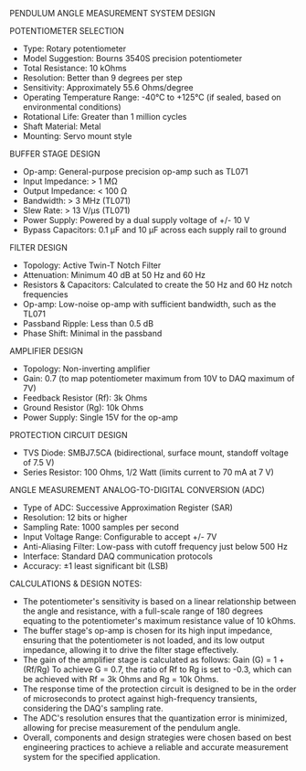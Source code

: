 PENDULUM ANGLE MEASUREMENT SYSTEM DESIGN

POTENTIOMETER SELECTION
- Type: Rotary potentiometer
- Model Suggestion: Bourns 3540S precision potentiometer
- Total Resistance: 10 kOhms
- Resolution: Better than 9 degrees per step
- Sensitivity: Approximately 55.6 Ohms/degree
- Operating Temperature Range: -40°C to +125°C (if sealed, based on environmental conditions)
- Rotational Life: Greater than 1 million cycles
- Shaft Material: Metal
- Mounting: Servo mount style

BUFFER STAGE DESIGN
- Op-amp: General-purpose precision op-amp such as TL071
- Input Impedance: > 1 MΩ
- Output Impedance: < 100 Ω
- Bandwidth: > 3 MHz (TL071)
- Slew Rate: > 13 V/µs (TL071)
- Power Supply: Powered by a dual supply voltage of +/- 10 V
- Bypass Capacitors: 0.1 µF and 10 µF across each supply rail to ground

FILTER DESIGN
- Topology: Active Twin-T Notch Filter
- Attenuation: Minimum 40 dB at 50 Hz and 60 Hz
- Resistors & Capacitors: Calculated to create the 50 Hz and 60 Hz notch frequencies
- Op-amp: Low-noise op-amp with sufficient bandwidth, such as the TL071
- Passband Ripple: Less than 0.5 dB
- Phase Shift: Minimal in the passband

AMPLIFIER DESIGN
- Topology: Non-inverting amplifier
- Gain: 0.7 (to map potentiometer maximum from 10V to DAQ maximum of 7V)
- Feedback Resistor (Rf): 3k Ohms
- Ground Resistor (Rg): 10k Ohms
- Power Supply: Single 15V for the op-amp

PROTECTION CIRCUIT DESIGN
- TVS Diode: SMBJ7.5CA (bidirectional, surface mount, standoff voltage of 7.5 V)
- Series Resistor: 100 Ohms, 1/2 Watt (limits current to 70 mA at 7 V)

ANGLE MEASUREMENT ANALOG-TO-DIGITAL CONVERSION (ADC)
- Type of ADC: Successive Approximation Register (SAR)
- Resolution: 12 bits or higher
- Sampling Rate: 1000 samples per second
- Input Voltage Range: Configurable to accept +/- 7V
- Anti-Aliasing Filter: Low-pass with cutoff frequency just below 500 Hz
- Interface: Standard DAQ communication protocols
- Accuracy: ±1 least significant bit (LSB)

CALCULATIONS & DESIGN NOTES:
- The potentiometer's sensitivity is based on a linear relationship between the angle and resistance, with a full-scale range of 180 degrees equating to the potentiometer's maximum resistance value of 10 kOhms.
- The buffer stage's op-amp is chosen for its high input impedance, ensuring that the potentiometer is not loaded, and its low output impedance, allowing it to drive the filter stage effectively.
- The gain of the amplifier stage is calculated as follows:
  Gain (G) = 1 + (Rf/Rg)
  To achieve G = 0.7, the ratio of Rf to Rg is set to -0.3, which can be achieved with Rf = 3k Ohms and Rg = 10k Ohms.
- The response time of the protection circuit is designed to be in the order of microseconds to protect against high-frequency transients, considering the DAQ's sampling rate.
- The ADC's resolution ensures that the quantization error is minimized, allowing for precise measurement of the pendulum angle.
- Overall, components and design strategies were chosen based on best engineering practices to achieve a reliable and accurate measurement system for the specified application.